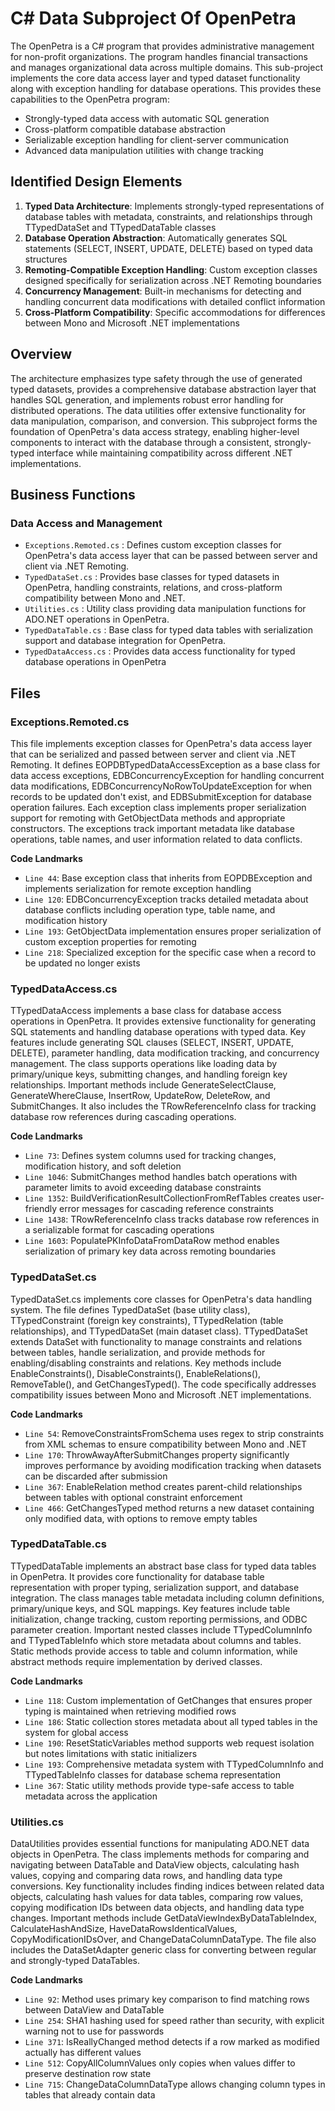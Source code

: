 # C# Data Subproject Of OpenPetra

The OpenPetra is a C# program that provides administrative management for non-profit organizations. The program handles financial transactions and manages organizational data across multiple domains. This sub-project implements the core data access layer and typed dataset functionality along with exception handling for database operations. This provides these capabilities to the OpenPetra program:

- Strongly-typed data access with automatic SQL generation
- Cross-platform compatible database abstraction
- Serializable exception handling for client-server communication
- Advanced data manipulation utilities with change tracking

## Identified Design Elements

1. **Typed Data Architecture**: Implements strongly-typed representations of database tables with metadata, constraints, and relationships through TTypedDataSet and TTypedDataTable classes
2. **Database Operation Abstraction**: Automatically generates SQL statements (SELECT, INSERT, UPDATE, DELETE) based on typed data structures
3. **Remoting-Compatible Exception Handling**: Custom exception classes designed specifically for serialization across .NET Remoting boundaries
4. **Concurrency Management**: Built-in mechanisms for detecting and handling concurrent data modifications with detailed conflict information
5. **Cross-Platform Compatibility**: Specific accommodations for differences between Mono and Microsoft .NET implementations

## Overview
The architecture emphasizes type safety through the use of generated typed datasets, provides a comprehensive database abstraction layer that handles SQL generation, and implements robust error handling for distributed operations. The data utilities offer extensive functionality for data manipulation, comparison, and conversion. This subproject forms the foundation of OpenPetra's data access strategy, enabling higher-level components to interact with the database through a consistent, strongly-typed interface while maintaining compatibility across different .NET implementations.

## Business Functions

### Data Access and Management
- `Exceptions.Remoted.cs` : Defines custom exception classes for OpenPetra's data access layer that can be passed between server and client via .NET Remoting.
- `TypedDataSet.cs` : Provides base classes for typed datasets in OpenPetra, handling constraints, relations, and cross-platform compatibility between Mono and .NET.
- `Utilities.cs` : Utility class providing data manipulation functions for ADO.NET operations in OpenPetra.
- `TypedDataTable.cs` : Base class for typed data tables with serialization support and database integration for OpenPetra.
- `TypedDataAccess.cs` : Provides data access functionality for typed database operations in OpenPetra

## Files
### Exceptions.Remoted.cs

This file implements exception classes for OpenPetra's data access layer that can be serialized and passed between server and client via .NET Remoting. It defines EOPDBTypedDataAccessException as a base class for data access exceptions, EDBConcurrencyException for handling concurrent data modifications, EDBConcurrencyNoRowToUpdateException for when records to be updated don't exist, and EDBSubmitException for database operation failures. Each exception class implements proper serialization support for remoting with GetObjectData methods and appropriate constructors. The exceptions track important metadata like database operations, table names, and user information related to data conflicts.

 **Code Landmarks**
- `Line 44`: Base exception class that inherits from EOPDBException and implements serialization for remote exception handling
- `Line 120`: EDBConcurrencyException tracks detailed metadata about database conflicts including operation type, table name, and modification history
- `Line 193`: GetObjectData implementation ensures proper serialization of custom exception properties for remoting
- `Line 218`: Specialized exception for the specific case when a record to be updated no longer exists
### TypedDataAccess.cs

TTypedDataAccess implements a base class for database access operations in OpenPetra. It provides extensive functionality for generating SQL statements and handling database operations with typed data. Key features include generating SQL clauses (SELECT, INSERT, UPDATE, DELETE), parameter handling, data modification tracking, and concurrency management. The class supports operations like loading data by primary/unique keys, submitting changes, and handling foreign key relationships. Important methods include GenerateSelectClause, GenerateWhereClause, InsertRow, UpdateRow, DeleteRow, and SubmitChanges. It also includes the TRowReferenceInfo class for tracking database row references during cascading operations.

 **Code Landmarks**
- `Line 73`: Defines system columns used for tracking changes, modification history, and soft deletion
- `Line 1046`: SubmitChanges method handles batch operations with parameter limits to avoid exceeding database constraints
- `Line 1352`: BuildVerificationResultCollectionFromRefTables creates user-friendly error messages for cascading reference constraints
- `Line 1438`: TRowReferenceInfo class tracks database row references in a serializable format for cascading operations
- `Line 1603`: PopulatePKInfoDataFromDataRow method enables serialization of primary key data across remoting boundaries
### TypedDataSet.cs

TypedDataSet.cs implements core classes for OpenPetra's data handling system. The file defines TypedDataSet (base utility class), TTypedConstraint (foreign key constraints), TTypedRelation (table relationships), and TTypedDataSet (main dataset class). TTypedDataSet extends DataSet with functionality to manage constraints and relations between tables, handle serialization, and provide methods for enabling/disabling constraints and relations. Key methods include EnableConstraints(), DisableConstraints(), EnableRelations(), RemoveTable(), and GetChangesTyped(). The code specifically addresses compatibility issues between Mono and Microsoft .NET implementations.

 **Code Landmarks**
- `Line 54`: RemoveConstraintsFromSchema uses regex to strip constraints from XML schemas to ensure compatibility between Mono and .NET
- `Line 170`: ThrowAwayAfterSubmitChanges property significantly improves performance by avoiding modification tracking when datasets can be discarded after submission
- `Line 367`: EnableRelation method creates parent-child relationships between tables with optional constraint enforcement
- `Line 466`: GetChangesTyped method returns a new dataset containing only modified data, with options to remove empty tables
### TypedDataTable.cs

TTypedDataTable implements an abstract base class for typed data tables in OpenPetra. It provides core functionality for database table representation with proper typing, serialization support, and database integration. The class manages table metadata including column definitions, primary/unique keys, and SQL mappings. Key features include table initialization, change tracking, custom reporting permissions, and ODBC parameter creation. Important nested classes include TTypedColumnInfo and TTypedTableInfo which store metadata about columns and tables. Static methods provide access to table and column information, while abstract methods require implementation by derived classes.

 **Code Landmarks**
- `Line 118`: Custom implementation of GetChanges that ensures proper typing is maintained when retrieving modified rows
- `Line 186`: Static collection stores metadata about all typed tables in the system for global access
- `Line 190`: ResetStaticVariables method supports web request isolation but notes limitations with static initializers
- `Line 193`: Comprehensive metadata system with TTypedColumnInfo and TTypedTableInfo classes for database schema representation
- `Line 367`: Static utility methods provide type-safe access to table metadata across the application
### Utilities.cs

DataUtilities provides essential functions for manipulating ADO.NET data objects in OpenPetra. The class implements methods for comparing and navigating between DataTable and DataView objects, calculating hash values, copying and comparing data rows, and handling data type conversions. Key functionality includes finding indices between related data objects, calculating hash values for data tables, comparing row values, copying modification IDs between data objects, and handling data type changes. Important methods include GetDataViewIndexByDataTableIndex, CalculateHashAndSize, HaveDataRowsIdenticalValues, CopyModificationIDsOver, and ChangeDataColumnDataType. The file also includes the DataSetAdapter generic class for converting between regular and strongly-typed DataTables.

 **Code Landmarks**
- `Line 92`: Method uses primary key comparison to find matching rows between DataView and DataTable
- `Line 254`: SHA1 hashing used for speed rather than security, with explicit warning not to use for passwords
- `Line 371`: IsReallyChanged method detects if a row marked as modified actually has different values
- `Line 512`: CopyAllColumnValues only copies when values differ to preserve destination row state
- `Line 715`: ChangeDataColumnDataType allows changing column types in tables that already contain data

[Generated by the Sage AI expert workbench: 2025-03-30 02:22:57  https://sage-tech.ai/workbench]: #